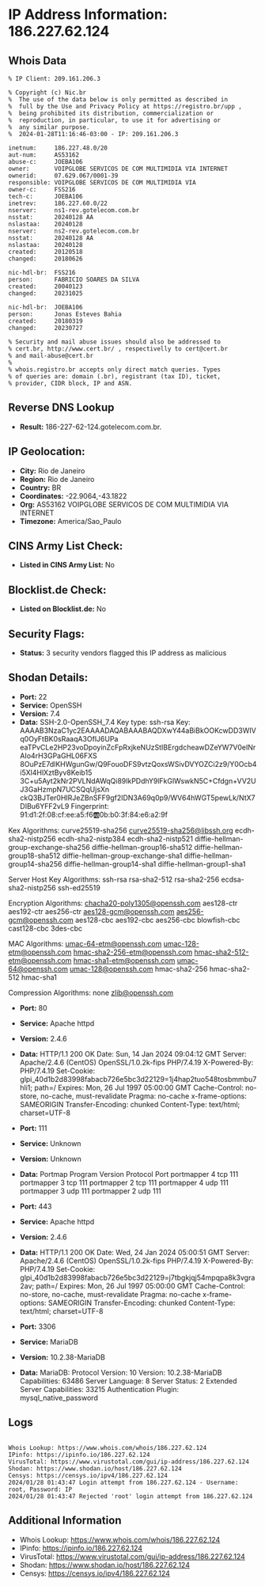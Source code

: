 # IP Address Information: 186.227.62.124

## Whois Data
```
% IP Client: 209.161.206.3
 
% Copyright (c) Nic.br
%  The use of the data below is only permitted as described in
%  full by the Use and Privacy Policy at https://registro.br/upp ,
%  being prohibited its distribution, commercialization or
%  reproduction, in particular, to use it for advertising or
%  any similar purpose.
%  2024-01-28T11:16:46-03:00 - IP: 209.161.206.3

inetnum:     186.227.48.0/20
aut-num:     AS53162
abuse-c:     JOEBA106
owner:       VOIPGLOBE SERVICOS DE COM MULTIMIDIA VIA INTERNET
ownerid:     07.629.067/0001-39
responsible: VOIPGLOBE SERVICOS DE COM MULTIMIDIA VIA
owner-c:     FSS216
tech-c:      JOEBA106
inetrev:     186.227.60.0/22
nserver:     ns1-rev.gotelecom.com.br
nsstat:      20240128 AA
nslastaa:    20240128
nserver:     ns2-rev.gotelecom.com.br
nsstat:      20240128 AA
nslastaa:    20240128
created:     20120518
changed:     20180626

nic-hdl-br:  FSS216
person:      FABRICIO SOARES DA SILVA
created:     20040123
changed:     20231025

nic-hdl-br:  JOEBA106
person:      Jonas Esteves Bahia
created:     20180319
changed:     20230727

% Security and mail abuse issues should also be addressed to
% cert.br, http://www.cert.br/ , respectivelly to cert@cert.br
% and mail-abuse@cert.br
%
% whois.registro.br accepts only direct match queries. Types
% of queries are: domain (.br), registrant (tax ID), ticket,
% provider, CIDR block, IP and ASN.

```
## Reverse DNS Lookup
- **Result:** 186-227-62-124.gotelecom.com.br.

## IP Geolocation:
- **City:** Rio de Janeiro
- **Region:** Rio de Janeiro
- **Country:** BR
- **Coordinates:** -22.9064,-43.1822
- **Org:** AS53162 VOIPGLOBE SERVICOS DE COM MULTIMIDIA VIA INTERNET
- **Timezone:** America/Sao_Paulo

## CINS Army List Check:
- **Listed in CINS Army List:** 
No

## Blocklist.de Check:
- **Listed on Blocklist.de:** 
No

## Security Flags:
- **Status:** 3 security vendors flagged this IP address as malicious

## Shodan Details:
- **Port:** 22
- **Service:** OpenSSH
- **Version:** 7.4
- **Data:** SSH-2.0-OpenSSH_7.4
Key type: ssh-rsa
Key: AAAAB3NzaC1yc2EAAAADAQABAAABAQDXwY44aBiBkOOKcwDD3WIVq0OyFtBK0sRaaqA3OflJ6UPa
eaTPvCLe2HP23voDpoyinZcFpRxjkeNUzStIBErgdcheawDZeYW7V0eINrAIo4rH3GPaGHL06FXS
8OuPzE7dlKHWgunGw/Q9FouoDFS9vtzQoxsWSivDVYOZCi2z9/Y0Ocb4i5Xl4HlXztByv8Keib15
3C+u5Ayt2kNr2PVLNdAWqQi89lkPDdhY9lFkGlWswkN5C+Cfdgn+VV2UJ3GaHzmpN7UCSQqUjsXn
ckQ3BJTer0HIRJeZBnSFF9gf2IDN3A69q0p9/WV64hWGT5pewLk/NtX7DIBu6YFF2vL9
Fingerprint: 91:d1:2f:08:cf:ee:a5:f6:ab:0b:b0:3f:84:e6:a2:9f

Kex Algorithms:
	curve25519-sha256
	curve25519-sha256@libssh.org
	ecdh-sha2-nistp256
	ecdh-sha2-nistp384
	ecdh-sha2-nistp521
	diffie-hellman-group-exchange-sha256
	diffie-hellman-group16-sha512
	diffie-hellman-group18-sha512
	diffie-hellman-group-exchange-sha1
	diffie-hellman-group14-sha256
	diffie-hellman-group14-sha1
	diffie-hellman-group1-sha1

Server Host Key Algorithms:
	ssh-rsa
	rsa-sha2-512
	rsa-sha2-256
	ecdsa-sha2-nistp256
	ssh-ed25519

Encryption Algorithms:
	chacha20-poly1305@openssh.com
	aes128-ctr
	aes192-ctr
	aes256-ctr
	aes128-gcm@openssh.com
	aes256-gcm@openssh.com
	aes128-cbc
	aes192-cbc
	aes256-cbc
	blowfish-cbc
	cast128-cbc
	3des-cbc

MAC Algorithms:
	umac-64-etm@openssh.com
	umac-128-etm@openssh.com
	hmac-sha2-256-etm@openssh.com
	hmac-sha2-512-etm@openssh.com
	hmac-sha1-etm@openssh.com
	umac-64@openssh.com
	umac-128@openssh.com
	hmac-sha2-256
	hmac-sha2-512
	hmac-sha1

Compression Algorithms:
	none
	zlib@openssh.com


- **Port:** 80
- **Service:** Apache httpd
- **Version:** 2.4.6
- **Data:** HTTP/1.1 200 OK
Date: Sun, 14 Jan 2024 09:04:12 GMT
Server: Apache/2.4.6 (CentOS) OpenSSL/1.0.2k-fips PHP/7.4.19
X-Powered-By: PHP/7.4.19
Set-Cookie: glpi_40d1b2d83998fabacb726e5bc3d22129=1j4hap2tuo548tosbmmbu7hli1; path=/
Expires: Mon, 26 Jul 1997 05:00:00 GMT
Cache-Control: no-store, no-cache, must-revalidate
Pragma: no-cache
x-frame-options: SAMEORIGIN
Transfer-Encoding: chunked
Content-Type: text/html; charset=UTF-8



- **Port:** 111
- **Service:** Unknown
- **Version:** Unknown
- **Data:** Portmap
Program	Version	Protocol	Port
portmapper	4	tcp	111
portmapper	3	tcp	111
portmapper	2	tcp	111
portmapper	4	udp	111
portmapper	3	udp	111
portmapper	2	udp	111


- **Port:** 443
- **Service:** Apache httpd
- **Version:** 2.4.6
- **Data:** HTTP/1.1 200 OK
Date: Wed, 24 Jan 2024 05:00:51 GMT
Server: Apache/2.4.6 (CentOS) OpenSSL/1.0.2k-fips PHP/7.4.19
X-Powered-By: PHP/7.4.19
Set-Cookie: glpi_40d1b2d83998fabacb726e5bc3d22129=j7tbgkjqj54mpqpa8k3vgra2av; path=/
Expires: Mon, 26 Jul 1997 05:00:00 GMT
Cache-Control: no-store, no-cache, must-revalidate
Pragma: no-cache
x-frame-options: SAMEORIGIN
Transfer-Encoding: chunked
Content-Type: text/html; charset=UTF-8



- **Port:** 3306
- **Service:** MariaDB
- **Version:** 10.2.38-MariaDB
- **Data:** MariaDB:
  Protocol Version: 10
  Version: 10.2.38-MariaDB
  Capabilities: 63486
  Server Language: 8
  Server Status: 2
  Extended Server Capabilities: 33215
  Authentication Plugin: mysql_native_password

## Logs
```

Whois Lookup: https://www.whois.com/whois/186.227.62.124
IPinfo: https://ipinfo.io/186.227.62.124
VirusTotal: https://www.virustotal.com/gui/ip-address/186.227.62.124
Shodan: https://www.shodan.io/host/186.227.62.124
Censys: https://censys.io/ipv4/186.227.62.124
2024/01/28 01:43:47 Login attempt from 186.227.62.124 - Username: root, Password: IP
2024/01/28 01:43:47 Rejected 'root' login attempt from 186.227.62.124

```
## Additional Information
- Whois Lookup: https://www.whois.com/whois/186.227.62.124
- IPinfo: https://ipinfo.io/186.227.62.124
- VirusTotal: https://www.virustotal.com/gui/ip-address/186.227.62.124
- Shodan: https://www.shodan.io/host/186.227.62.124
- Censys: https://censys.io/ipv4/186.227.62.124

